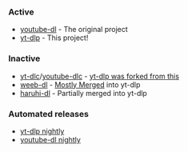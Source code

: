 ### Active

- [youtube-dl](https://github.com/ytdl-org/youtube-dl) - The original project
- [yt-dlp](https://github.com/yt-dlp/yt-dlp) - This project!

### Inactive
    
- [yt-dlc](https://github.com/blackjack4494/yt-dlc)/[youtube-dlc](https://github.com/blackjack4494/youtube-dlc) - [yt-dlp was forked from this](https://github.com/blackjack4494/yt-dlc/issues/289)
- [weeb-dl](https://github.com/animelover1984/youtube-dl) - [Mostly Merged](https://github.com/yt-dlp/yt-dlp/pull/31) into yt-dlp
- [haruhi-dl](https://git.sakamoto.pl/laudom/haruhi-dl) - Partially merged into yt-dlp

### Automated releases

- [yt-dlp nightly](https://github.com/yt-dlp/yt-dlp-nightly-builds)
- [youtube-dl nightly](https://github.com/ytdl-org/ytdl-nightly)
